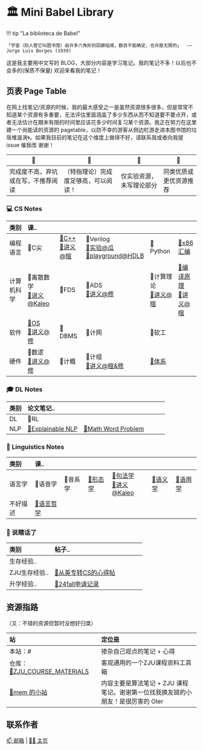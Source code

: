 # 🏛️ Mini Babel Library

!!! tip "La biblioteca de Babel"

    「宇宙（别人管它叫图书馆）由许多六角形的回廊组成，数目不能确定，也许是无限的」  —— Jorge Luis Borges (1939)

这是我主要用中文写的 BLOG，大部分内容是学习笔记。我的笔记不多！以后也不会多的(保质不保量) 欢迎来看我的笔记！


## 页表 Page Table
在网上找笔记/资源的时候，我的最大感受之一是虽然资源很多很多，但是常常不知道某个资源有多重要，无法评估里面涵盖了多少东西从而不知道要不要点开，或者无法估计在期末有限的时间里应该花多少时间复习某个资源。我正在努力在这里建一个尚能读的资源的 pagetable，以防不幸的游客从侧边栏游走进本图书馆的垃圾堆漩涡🌀。如果我目前的笔记在这个维度上做得不好，请联系我或者向我提 issue 催我改 谢谢！

| ️📘 | ️📖 | 🧪 | 🔗 |
| -- | -- | -- | -- |  
| 完成度不高，弃坑或在写，不推荐阅读 | （特指理论）完成度足够高，可以阅读！ | 仅实验资源，未写理论部分 | 同类优质或更优资源推荐 |

### 💻 CS Notes 

| 类别 | 课.. | | | | |
| :-- | :-- | :-- | :-- | :-- | :-- |
| 编程语言 | 📘C尖 | [📘C++](https://ruoxining.github.io/OBvault/CS/CPP/course/)  <br> [🔗讲义@暄](https://xuan-insr.github.io/cpp/cpp_restart/) | 📘Verilog <br> [🔗实验@瓜](https://guahao31.github.io/2024_DD/) <br> [🔗playground@HDLB](https://hdlbits.01xz.net/wiki/Main_Page)  | 📘Python | [📖x86汇编](https://ruoxining.github.io/OBvault/CS/x86assm/) |
| 计算机科学 | 📘离散数学 <br> [🔗讲义@Kaleo](https://github.com/Kaleo996/ZJU-Discrete-Math-2022) | 📘FDS | 📘ADS <br> [🔗讲义@修](https://note.isshikih.top/cour_note/D2CX_AdvancedDataStructure/) | 📘计算理论 <br> [🔗讲义@暄](https://xuan-insr.github.io/other_courses/theory_of_computation/) | ️[📘编译原理](https://ruoxining.github.io/OBvault/CS/Compiler/) <br> [🔗讲义@暄](https://xuan-insr.github.io/compile_principle/) |
| 软件 | [🧪OS](https://ruoxining.github.io/OBvault/CS/OS/) <br> [🔗讲义@修](https://note.isshikih.top/cour_note/D3QD_OperatingSystem/) | 📘DBMS | 📘计网 | 📘软工 |  |
| 硬件 | 📘数逻 <br> [🔗讲义@修](https://note.isshikih.top/cour_note/D2QD_DigitalDesign/) | 📘计概 | 📘计组 <br> [🔗讲义@暄&修](https://xuan-insr.github.io/computer_organization/) | [📖体系](https://ruoxining.github.io/OBvault/CS/CA/) |  |  |


### 🎓 DL Notes

| 类别 | 论文笔记.. | | | | |
| :-- | :-- | :-- | :-- | :-- | :-- |
| DL | 📘RL |  |   |  |
| NLP | [📘Explainable NLP](https://ruoxining.github.io/OBvault/DL/NLPTheory/explainable_nlp/) | [📘Math Word Problem](https://ruoxining.github.io/OBvault/DL/NLPTheory/mwp/) |  |  |  |


### 🌳 Linguistics Notes

| 类别 | 课.. | | | | | |
| :-- | :-- | :-- | :-- | :-- | :-- | :-- |
| 语言学 | 📘语音学 | 📘音系学 | [📘形态学](https://ruoxining.github.io/OBvault/Ling/Morphology) | [📘句法学](https://ruoxining.github.io/OBvault/Ling/Syntax/) <br> [🔗讲义@Kaleo](https://kaleo996.github.io/ling/syntax/) | [📖语义学](https://ruoxining.github.io/OBvault/Ling/Semantics/) | [📖语用学](https://ruoxining.github.io/OBvault/Ling/Pragmatics/intro/) |
| 不好描述 | [📖语言哲学](https://ruoxining.github.io/OBvault/Ling/pol_zh/) |  |  |  |  | |


### 💭 说瞎话了

| 类别 | 帖子.. | | | | |
| :-- | :-- | :-- | :-- | :-- | :-- |
| 生存经验.. |  |   |   |  |
| ZJU生存经验.. | [📘从英专转CS的心得帖](https://ruoxining.github.io/OBvault/Other/zju_ling_cs/) |  |  |  |  |
| 升学经验.. | [📖24fall申请记录](https://ruoxining.github.io/OBvault/Other/24fall/) |  |  |  |  |


## 资源指路
（又：不错的资源但暂时没想好归类）

| 站 | 定位是 |
| :-- | :-- |
| 本站：# | 掺杂自己观点的笔记 + 心得 |
| 仓库：[🔗ZJU_COURSE_MATERIALS](https://github.com/ruoxining/ZJU_COURSE_MATERIALS) | 客观通用的一个ZJU课程资料工具箱  |
| [🔗mem 的小站](https://mem.ac/) | 内容主要是算法笔记 + ZJU 课程笔记。谢谢第一位找我换友链的小朋友！是很厉害的 OIer |

## 联系作者

[📫 邮箱](RuoxiNing@outlook.com) | [🧑‍💻 主页](https://ruoxining.github.io)
